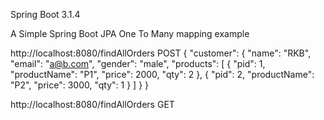 Spring Boot 3.1.4

A Simple Spring Boot JPA One To Many mapping example

http://localhost:8080/findAllOrders
POST
{
    "customer": {
        "name": "RKB",
        "email": "a@b.com",
        "gender": "male",
        "products": [
            {
                "pid": 1,
                "productName": "P1",
                "price": 2000,
                "qty": 2
            },
            {
                "pid": 2,
                "productName": "P2",
                "price": 3000,
                "qty": 1
            }
        ]
    }
}

http://localhost:8080/findAllOrders
GET
